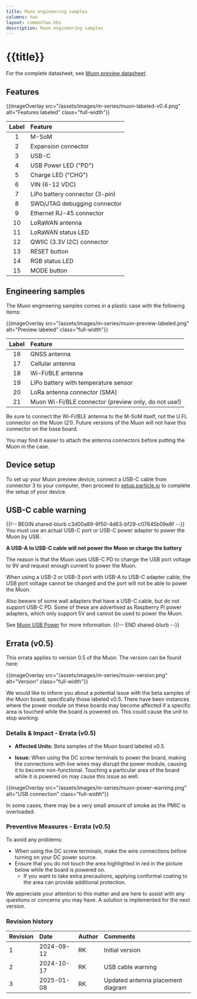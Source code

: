 ```yaml
---
title: Muon engineering samples
columns: two
layout: commonTwo.hbs
description: Muon engineering samples
---
```


# {{title}}

For the complete datasheet, see [Muon preview datasheet](/reference/datasheets/m-series/muon-preview-datasheet/).

## Features

{{imageOverlay src="/assets/images/m-series/muon-labeled-v0.4.png" alt="Features labeled" class="full-width"}}

| Label | Feature |
| :---: | :--- |
|  1 | M-SoM |
|  2 | Expansion connector |
|  3 | USB-C |
|  4 | USB Power LED ("PD") |
|  5 | Charge LED ("CHG") |
|  6 | VIN (6-12 VDC) |
|  7 | LiPo battery connector (3-pin) |
|  8 | SWD/JTAG debugging connector |
|  9 | Ethernet RJ-45 connector |
| 10 | LoRaWAN antenna |
| 11 | LoRaWAN status LED |
| 12 | QWIIC (3.3V I2C) connector |
| 13 | RESET button | 
| 14 | RGB status LED |
| 15 | MODE button |

## Engineering samples

The Muon engineering samples comes in a plastic case with the following items:

{{imageOverlay src="/assets/images/m-series/muon-preview-labeled.png" alt="Preview labeled" class="full-width"}}

| Label | Feature |
| :---: | :--- |
| 16 | GNSS antenna |
| 17 | Cellular antenna |
| 18 | Wi-Fi/BLE antenna |
| 19 | LiPo battery with temperature sensor |
| 20 | LoRa antenna connector (SMA) |
| 21 | Muon Wi-Fi/BLE connector (preview only, do not use!) |

Be sure to connect the Wi-Fi/BLE antenna to the M-SoM itself, not the U.FL connector on the Muon (21). Future versions
of the Muon will not have this connector on the base board.

You may find it easier to attach the antenna connectors before putting the Muon in the case.

## Device setup

To set up your Muon preview device, connect a USB-C cable from connector 3 to your computer, then proceed to [setup.particle.io](https://setup.particle.io/) to complete the setup of your device.

## USB-C cable warning

{{!-- BEGIN shared-blurb c3d00a89-9f50-4d63-bf29-c07645b09e8f --}}
You must use an actual USB-C port or USB-C power adapter to power the Muon by USB.

**A USB-A to USB-C cable will not power the Muon or charge the battery**

The reason is that the Muon uses USB-C PD to change the USB port voltage to 9V and request enough
current to power the Muon. 

When using a USB-2 or USB-3 port with USB-A to USB-C adapter cable, the USB port voltage cannot
be changed and the port will not be able to power the Muon.

Also beware of some wall adapters that have a USB-C cable, but do not support USB-C PD. Some
of these are advertised as Raspberry Pi power adapters, which only support 5V and cannot be used
to power the Muon.

See [Muon USB Power](/troubleshooting/guides/device-troubleshooting/muon-usb-power/) for more information.
{{!-- END shared-blurb --}}


## Errata (v0.5)

This errata applies to version 0.5 of the Muon. The version can be found here:

{{imageOverlay src="/assets/images/m-series/muon-version.png" alt="Version" class="full-width"}}


We would like to inform you about a potential issue with the beta samples of the Muon board, specifically those labeled v0.5. There have been instances where the power module on these boards may become affected if a specific area is touched while the board is powered on. This could cause the unit to stop working.

### Details & Impact - Errata (v0.5)

- **Affected Units:** Beta samples of the Muon board labeled v0.5.
        
- **Issue:** When using the DC screw terminals to power the board, making the connections with live wires may disrupt the power module, causing it to become non-functional. Touching a particular area of the board while it is powered on may cause this issue as well.
    
{{imageOverlay src="/assets/images/m-series/muon-power-warning.png" alt="USB connection" class="full-width"}}
    
In some cases, there may be a very small amount of smoke as the PMIC is overloaded. 
    
### Preventive Measures - Errata (v0.5)

To avoid any problems:

- When using the DC screw terminals, make the wire connections before turning on your DC power source.
- Ensure that you do not touch the area highlighted in red in the picture below while the board is powered on.
    - If you want to take extra precautions, applying conformal coating to the area can provide additional protection.

We appreciate your attention to this matter and are here to assist with any questions or concerns you may have. A solution is implemented for the next version.


### Revision history

| Revision | Date | Author | Comments |
|:---------|:-----|:-------|:---------|
|   1      | 2024-09-12 | RK | Initial version |
|   2      | 2024-10-17 | RK | USB cable warning |
|   3      | 2025-01-08 | RK | Updated antenna placement diagram |


